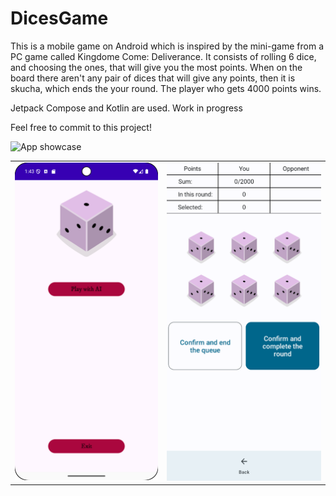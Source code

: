 # DicesGame
This is a mobile game on Android which is inspired by the mini-game from a PC game called Kingdome Come: Deliverance.
It consists of rolling 6 dice, and choosing the ones, that will give you the most points.
When on the board there aren't any pair of dices that will give any points, then it is skucha, which ends the your round.
The player who gets 4000 points wins.

Jetpack Compose and Kotlin are used. Work in progress

Feel free to commit to this project!

![App showcase](./app/dice_showcase_03102024.gif)


<table>
  <tr>
    <td><img src="app/gameScreenshot1.png" alt="Main menu"></td>
    <td><img src="app/gameScreenshot2.png" alt="Game"></td>
  </tr>
</table>

